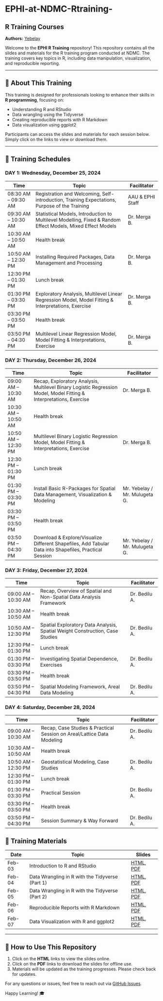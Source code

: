 # EPHI-at-NDMC-Rtraining-

## R Training Courses

**Authors:** [Yebelay](https://github.com/Yebelay)  

Welcome to the **EPHI R Training** repository! This repository contains all the slides and materials for the R training program conducted at NDMC. The training covers key topics in R, including data manipulation, visualization, and reproducible reporting.

---

## 📌 About This Training
This training is designed for professionals looking to enhance their skills in **R programming**, focusing on:
- Understanding R and RStudio
- Data wrangling using the Tidyverse
- Creating reproducible reports with R Markdown
- Data visualization using ggplot2

Participants can access the slides and materials for each session below. Simply click on the links to view or download them.

---
## 📅 Training Schedules

### **DAY 1: Wednesday, December 25, 2024**

| Time | Topic | Facilitator |
|------|-----------------------------------------------|-------------|
| 08:30 AM – 09:30 AM | Registration and Welcoming, Self-introduction, Training Expectations, Purpose of the Training | AAU & EPHI Staff |
| 09:30 AM – 10:30 AM | Statistical Models, Introduction to Multilevel Modelling, Fixed & Random Effect Models, Mixed Effect Models | Dr. Merga B. |
| 10:30 AM – 10:50 AM | Health break |  |
| 10:50 AM – 12:30 PM | Installing Required Packages, Data Management and Processing | Dr. Merga B. |
| 12:30 PM – 01:30 PM | Lunch break |  |
| 01:30 PM – 03:30 PM | Exploratory Analysis, Multilevel Linear Regression Model, Model Fitting & Interpretations, Exercise | Dr. Merga B. |
| 03:30 PM – 03:50 PM | Health break |  |
| 03:50 PM – 04:30 PM | Multilevel Linear Regression Model, Model Fitting & Interpretations, Exercise | Dr. Merga B. |

### **DAY 2: Thursday, December 26, 2024**

| Time | Topic | Facilitator |
|------|-----------------------------------------------|-------------|
| 09:00 AM – 10:30 AM | Recap, Exploratory Analysis, Multilevel Binary Logistic Regression Model, Model Fitting & Interpretations, Exercise | Dr. Merga B. |
| 10:30 AM – 10:50 AM | Health break |  |
| 10:50 AM – 12:30 PM | Multilevel Binary Logistic Regression Model, Model Fitting & Interpretations, Exercise | Dr. Merga B. |
| 12:30 PM – 01:30 PM | Lunch break |  |
| 01:30 PM – 03:30 PM | Install Basic R-Packages for Spatial Data Management, Visualization & Modeling | Mr. Yebelay / Mr. Mulugeta G. |
| 03:30 PM – 03:50 PM | Health break |  |
| 03:50 PM – 04:30 PM | Download & Explore/Visualize Different Shapefiles, Add Tabular Data into Shapefiles, Practical Session | Mr. Yebelay / Mr. Mulugeta G. |

### **DAY 3: Friday, December 27, 2024**

| Time | Topic | Facilitator |
|------|-----------------------------------------------|-------------|
| 09:00 AM – 10:30 AM | Recap, Overview of Spatial and Non-Spatial Data Analysis Framework | Dr. Bedilu A. |
| 10:30 AM – 10:50 AM | Health break |  |
| 10:50 AM – 12:30 PM | Spatial Exploratory Data Analysis, Spatial Weight Construction, Case Studies | Dr. Bedilu A. |
| 12:30 PM – 01:30 PM | Lunch break |  |
| 01:30 PM – 03:30 PM | Investigating Spatial Dependence, Exercises | Dr. Bedilu A. |
| 03:30 PM – 03:50 PM | Health break |  |
| 03:50 PM – 04:30 PM | Spatial Modeling Framework, Areal Data Modeling | Dr. Bedilu A. |

### **DAY 4: Saturday, December 28, 2024**

| Time | Topic | Facilitator |
|------|-----------------------------------------------|-------------|
| 09:00 AM – 10:30 AM | Recap, Case Studies & Practical Session on Areal/Lattice Data Modeling | Dr. Bedilu A. |
| 10:30 AM – 10:50 AM | Health break |  |
| 10:50 AM – 12:30 PM | Geostatistical Modeling, Case Studies | Dr. Bedilu A. |
| 12:30 PM – 01:30 PM | Lunch break |  |
| 01:30 PM – 03:30 PM | Practical Session | Dr. Bedilu A. |
| 03:30 PM – 03:50 PM | Health break |  |
| 03:50 PM – 04:30 PM | Session Summary & Way Forward | Dr. Bedilu A. |


## 📂 Training Materials

| Date   | Topic  | Slides |
|--------|--------------------------------------------|------------------------------------------------|
| Feb-03 | Introduction to R and RStudio | [HTML](https://yebelay.rbind.io/static/slides/ephi_day1/day%201.html), [PDF]() |
| Feb-04 | Data Wrangling in R with the Tidyverse (Part 1) | [HTML](https://github.com/Yebelay/RTraining_EPHI/blob/main/02%20data_manipulation/data_wrangling.html), [PDF]() |
| Feb-05 | Data Wrangling in R with the Tidyverse (Part 2) | [HTML](), [PDF]() |
| Feb-06 | Reproducible Reports with R Markdown | [HTML](), [PDF]() |
| Feb-07 | Data Visualization with R and ggplot2 | [HTML](), [PDF]() |

---

## 🚀 How to Use This Repository
1. Click on the **HTML** links to view the slides online.
2. Click on the **PDF** links to download the slides for offline use.
3. Materials will be updated as the training progresses. Please check back for updates.

For any questions or issues, feel free to reach out via [GitHub Issues](https://github.com/Yebelay/RTraining_EPHI/issues).

Happy Learning! 🎓
